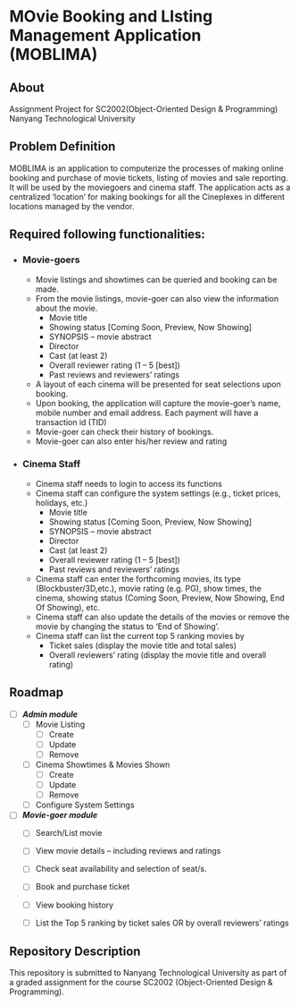 # MOvie Booking and LIsting Management Application (MOBLIMA)

About
----------------------
Assignment Project for SC2002(Object-Oriented Design & Programming)
Nanyang Technological University


Problem Definition
----------------------
MOBLIMA is an application to computerize the processes of making online booking and purchase of movie tickets, listing of movies and sale reporting. It will be used by the moviegoers and cinema staff. The application acts as a centralized ‘location’ for making bookings for all the Cineplexes in different locations managed by the vendor. 

Required following functionalities:
----------------------
- ### Movie-goers
  - Movie listings and showtimes can be queried and booking can be made.
  - From the movie listings, movie-goer can also view the information about the movie.
    - Movie title
    - Showing status [Coming Soon, Preview, Now Showing]
    - SYNOPSIS – movie abstract
    - Director
    - Cast (at least 2)
    - Overall reviewer rating (1 – 5 [best])
    - Past reviews and reviewers’ ratings
  - A layout of each cinema will be presented for seat selections upon booking.
  - Upon booking, the application will capture the movie-goer’s name, mobile number and email address. Each payment will have a transaction id (TID)
  - Movie-goer can check their history of bookings. 
  - Movie-goer can also enter his/her review and rating
  
- ### Cinema Staff
  - Cinema staff needs to login to access its functions
  - Cinema staff can configure the system settings (e.g., ticket prices, holidays, etc.)
    - Movie title
    - Showing status [Coming Soon, Preview, Now Showing]
    - SYNOPSIS – movie abstract
    - Director
    - Cast (at least 2)
    - Overall reviewer rating (1 – 5 [best])
    - Past reviews and reviewers’ ratings
  - Cinema staff can enter the forthcoming movies, its type (Blockbuster/3D,etc.), movie rating (e.g. PG), show times, the cinema, showing status (Coming Soon, Preview, Now Showing, End Of Showing), etc.
  - Cinema staff can also update the details of the movies or remove the movie by changing the status to ‘End of Showing’. 
  - Cinema staff can list the current top 5 ranking movies by
    - Ticket sales (display the movie title and total sales)
    - Overall reviewers’ rating (display the movie title and overall rating)


<!-- ROADMAP -->
## Roadmap

 
 - [ ]  **_Admin module_**
    - [ ] Movie Listing
        - [ ] Create
        - [ ] Update
        - [ ] Remove
    - [ ] Cinema Showtimes & Movies Shown
        - [ ] Create
        - [ ] Update
        - [ ] Remove
    - [ ] Configure System Settings
 - [ ] **_Movie-goer module_**
    - [ ] Search/List movie
    - [ ] View movie details – including reviews and ratings
    - [ ] Check seat availability and selection of seat/s.
    - [ ] Book and purchase ticket
    - [ ] View booking history
    - [ ] List the Top 5 ranking by ticket sales OR by overall reviewers’ ratings


Repository Description
----------------------

This repository is submitted to Nanyang Technological University as part of a 
graded assignment for the course SC2002 (Object-Oriented Design & Programming).


    
